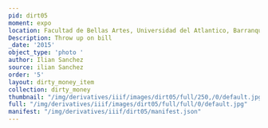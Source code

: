 ```yaml
---
pid: dirt05
moment: expo
location: Facultad de Bellas Artes, Universidad del Atlantico, Barranquilla
Description: Throw up on bill
_date: '2015'
object_type: 'photo '
author: Ilian Sanchez
source: ilian Sanchez
order: '5'
layout: dirty_money_item
collection: dirty_money
thumbnail: "/img/derivatives/iiif/images/dirt05/full/250,/0/default.jpg"
full: "/img/derivatives/iiif/images/dirt05/full/full/0/default.jpg"
manifest: "/img/derivatives/iiif/dirt05/manifest.json"
---
```

